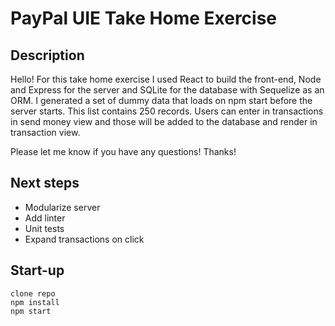 # PayPal UIE Take Home Exercise

## Description
Hello!  For this take home exercise I used React to build the front-end, Node and Express for the server and SQLite for the database with Sequelize as an ORM.  I generated a set of dummy data that loads on npm start before the server starts.  This list contains 250 records.  Users can enter in transactions in send money view and those will be added to the database and render in transaction view.

Please let me know if you have any questions!  Thanks!

## Next steps
* Modularize server
* Add linter
* Unit tests
* Expand transactions on click

## Start-up
```
clone repo
npm install
npm start
```
